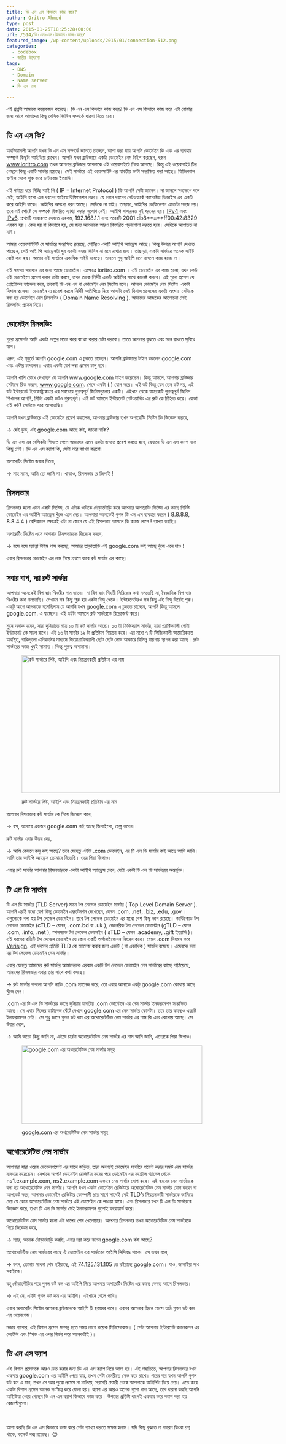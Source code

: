 ```yaml
---
title: ডি এন এস কিভাবে কাজ করে?
author: Oritro Ahmed
type: post
date: 2015-01-25T18:25:28+00:00
url: /514/ডি-এন-এস-কিভাবে-কাজ-করে/
featured_image: /wp-content/uploads/2015/01/connection-512.png
categories:
  - codebox
  - জাতীর উদ্দেশ্যে
tags:
  - DNS
  - Domain
  - Name server
  - ডি এন এস

---
```

এই প্রশ্নটা আমাকে কয়েকজন করেছে। ডি এন এস কিভাবে কাজ করে? ডি এন এস কিভাবে কাজ করে এটা বোঝার জন্য আগে আমাদের কিছু বেসিক জিনিস সম্পর্কে ধারনা নিতে হবে।

## ডি এন এস কি?

অবভিয়াসলী আপনি যখন ডি এন এস সম্পর্কে জানতে চাচ্ছেন, আশা করা যায় আপনি ডোমেইন কি এবং এর ব্যবহার সম্পর্কে কিছুটা আইডিয়া রাখেন। আপনি যখন ব্রাউজারে একটা ডোমেইন নেম টাইপ করছেন, ধরুন www.ioritro.com তখন আপনার ব্রাউজার আপনাকে এই ওয়েবসাইটে নিয়ে আসছে। কিন্তু এই ওয়েবসাইট টির পেছনে কিছু একটি সার্ভার রয়েছে। সেই সার্ভারে এই ওয়েবসাইট এর যাবতীয় ডাটা সংরক্ষিত করা আছে। ফিজিক্যাল ফাইল থেকে শুরু করে ডাটাবেজ ইত্যাদি।

এই পর্যায়ে ধরে নিচ্ছি আই পি ( IP = Internet Protocol ) কি আপনি সেটা জানেন। না জানলে সংক্ষেপে বলে দেই, আইপি হলো এক ধরনের আইডেন্টিফিকেশন নম্বর। যে কোন ধরনের নেটওয়ার্কে কানেক্টেড ডিভাইস এর একটি করে আইপি থাকে। আইপির অসংখ্য ধরন আছে। সেদিকে না যাই। তাছাড়া, আইপির ডেফিনেশন এতোটা সহজ নয়। তবে এই পোষ্টে সে সম্পর্কে বিস্তারিত ব্যাখ্যা করার সুযোগ নেই। আইপি সাধারনত দুই ধরনের হয়। [IPv4][1] এবং <a href="http://en.wikipedia.org/wiki/IPv6" target="_blank">IPv6</a>. প্রথমটি সাধারনত দেখতে এরকম, 192.168.1.1 এবং পরেরটি 2001:db8**::**ff00:42:8329 এরকম হয়। কেন হয় বা কিভাবে হয়, সে জন্য আপনাকে আরও বিস্তারিত পড়াশোনা করতে হবে। সেদিকে আপাতত না যাই।

আমার ওয়েবসাইটটি যে সার্ভারে সংরক্ষিত রয়েছে, সেটিরও একটি আইপি অ্যাড্রেস আছে। কিন্তু উপরে আপনি দেখতে পাচ্ছেন, সেই আই পি অ্যাড্রেসটা খুব একটা সহজ জিনিস না মনে রাখার জন্য। তাছাড়া, একটা সার্ভারে অনেক সাইট হোষ্ট করা হয়। আমার এই সার্ভারে একাধিক সাইট রয়েছে। তাহলে শুধু আইপি মনে রাখলে কাজ হচ্ছে না।

এই সমস্যা সমাধান এর জন্য আছে ডোমেইন। এক্ষেত্রে ioritro.com । এই ডোমেইন এর কাজ হলো, যখন কেউ এই ডোমেইনে প্রবেশ করার চেষ্টা করবে, তখন তাকে নির্দিষ্ট একটি আইপির সাথে কানেক্ট করবে। এই পুরো প্রসেস যে প্রোটোকল হ্যান্ডেল করে, তাকেই ডি এন এস বা ডোমেইন নেম সিষ্টেম বলে। আসলে ডোমেইন নেম সিষ্টেম  একটা বিশাল প্রসেস। ডোমেইন এ প্রবেশ করলে নির্দিষ্ট আইপিতে নিয়ে আসাটা সেই বিশাল প্রসেসের একটা অংশ। সেটাকে বলা হয় ডোমেইন নেম রিসলভিং ( Domain Name Resolving ). আমাদের আজকের আলোচনা সেই রিসলভিং প্রসেস নিয়ে।

## ডোমেইন রিসলভিং

পুরো প্রসেসটা আমি একটা গল্পের মতো করে ব্যাখ্যা করার চেষ্টা করবো। তাতে আপনার বুঝতে এবং মনে রাখতে সুবিধে হবে।

ধরুন, এই মূহুর্তে আপনি google.com এ ঢুকতে চাচ্ছেন। আপনি ব্রাউজারে টাইপ করলেন google.com এবং এন্টার চাপলেন। এবার একটা বেশ লম্বা প্রসেস চালু হবে।

আপনি খালি চোখে দেখছেন যে আপনি www.google.com টাইপ করেছেন। কিন্তু আসলে, আপনার ব্রাউজার সেটাকে রিড করবে, www.google.com. শেষে একটা (.) যোগ করে। এই ডট কিন্তু যেন তেন ডট নয়, এই ডট ইন্টারনেট ইনফোষ্ট্রাকচার এর সবচেয়ে গুরুত্বপূর্ন জিনিসগুলোর একটি। এইখান থেকে আরেকটি গুরুত্বপূর্ন জিনিস শিখলেন আপনি, পিচ্চি একটা ডটও গুরুত্বপূর্ন। এই ডট আসলে ইন্টারনেট নেটওয়ার্কিং এর রুট কে চিহ্নিত করে। কেডা এই রুট? সেদিকে পরে আসতেছি।

আপনি যখন ব্রাউজারে এই ডোমেইন প্রবেশ করালেন, আপনার ব্রাউজার তখন অপারেটিং সিষ্টেম কি জিজ্ঞেস করবে,

-> হেই ডুড, এই google.com আছে কই, জানো নাকি?

ডি এন এস এর বেসিকটা শিখতে গেলে আমাদের এমন একটা জগতে প্রবেশ করতে হবে, যেখানে ডি এন এস ক্যাশ বলে কিছু নেই। ডি এন এস ক্যাশ কি, সেটা পরে ব্যাখ্যা করবো।

অপারেটিং সিষ্টেম জবাব দিলো,

-> নাহ ম্যান, আমি তো জানি না। খাড়াও, রিসলভার রে জিগাই !

## রিসলভার

রিসলভার হলো এমন একটি সিষ্টেম, যে এদিক ওদিকে দৌড়াদৌড়ি করে আপনার অপারেটিং সিষ্টেম এর কাছে নির্দিষ্ট ডোমেইন এর আইপি অ্যাড্রেস খুঁজে এনে দেয়। আপনারা অনেকেই গুগল ডি এন এস ব্যবহার করেন ( 8.8.8.8, 8.8.4.4 ) বেশিরভাগ ক্ষেত্রেই এটা না জেনে যে এই রিসলভার আসলে কি কাজে লাগে ! ব্যাখ্যা করছি।

অপারেটিং সিষ্টেম এসে আপনার রিসলভারকে জিজ্ঞেস করবে,

-> বসে বসে ম্যাল্যা টাইম পাস করছো, আমারে তাড়াতাড়ি এই google.com কই আছে খুঁজে এনে দাও !

এবার রিসলভার ডোমেইন এর নাম নিয়ে প্রথমে যাবে রুট সার্ভার এর কাছে।

## সবার বাপ, দ্যা রুট সার্ভার

আপনারা অনেকেই বিগ ব্যাং থিওরীর নাম জানে। না বিগ ব্যাং থিওরী সিরিজের কথা বলতেছি না, বৈজ্ঞানিক বিগ ব্যাং থিওরীর কথা বলতেছি। সেখানে সব কিছু শুরু হয় একটা বিন্দু থেকে। ইন্টারনেটেরও সব কিছু এই বিন্দু দিয়েই শুরু। একটু আগে আপনাকে বলেছিলাম যে আপনি যখন google.com এ ঢুকতে চাচ্ছেন, আপনি কিন্তু আসলে google.com. এ যাচ্ছেন। এই ডটটা আসলে রুট সার্ভারকে রিপ্রেজেন্ট করে।

শুনে অবাক হবেন, সারা দুনিয়াতে মাত্র ১৩ টা রুট সার্ভার আছে। ১৩ টা ফিজিক্যাল সার্ভার, যারা প্র্যাক্টিক্যালী গোটা ইন্টারনেট কে সচল রাখে। এই ১৩ টা সার্ভার ১২ টা প্রতিষ্টান নিয়ন্ত্রন করে। এর মধ্যে ৭ টি ফিজিক্যালী আমেরিকাতে অবস্থিত, বাকিগুলো এনিকাষ্টের মাধ্যমে জিয়োগ্রাফিক্যালী ছোট ছোট নোড আকারে বিভিন্ন যায়গায় স্থাপন করা আছে। রুট সার্ভারের কাজ খুবই সামান্য। কিন্তু গুরুত্ব অসামান্য।<figure style="width: 672px" class="wp-caption alignnone">

<img class="" src="http://res.cloudinary.com/clrshq/image/upload/v1422251514/root-server_cy67zm.png" alt="রুট সার্ভারে লিষ্ট, আইপি এবং নিয়ন্ত্রনকারী প্রতিষ্টান এর নাম" width="672" height="359" /> <figcaption class="wp-caption-text">রুট সার্ভারে লিষ্ট, আইপি এবং নিয়ন্ত্রনকারী প্রতিষ্টান এর নাম</figcaption></figure> 

আপনার রিসলভার রুট সার্ভার কে গিয়ে জিজ্ঞেস করে,

-> বস, আমারে একজন google.com কই আছে জিগাইলো, হেল্প করেন।

রুট সার্ভার এবার উত্তর দেয়,

-> আমি কেমনে কমু কই আছে? তবে যেহেতু এইটা .com ডোমেইন, এর টি এল ডি সার্ভার কই আছে আমি জানি। আমি তার আইপি অ্যাড্রেস তোমারে দিতেছি। ওরে গিয়া জিগাও।

এবার রুট সার্ভার আপনার রিসলভারকে একটা আইপি অ্যাড্রেস দেবে, যেটা একটা টি এল ডি সার্ভারের অন্তর্ভূক্ত।

## টি এল ডি সার্ভার

টি এল ডি সার্ভার (TLD Server) মানে টপ লেভেল ডোমেইন সার্ভার ( Top Level Domain Server ). আপনি এরই মধ্যে বেশ কিছু ডোমেইন এক্সটেনশন দেখেছেন, যেমন .com, .net, .biz, .edu, .gov । এগুলোকে বলা হয় টপ লেভেল ডোমেইন। তবে টপ লেভেল ডোমেইন এর মধ্যে বেশ কিছু ভাগ রয়েছে। কান্টিকোড টপ লেভেল ডোমেইন (cTLD &#8211; যেমন, .com.bd বা .uk ), জেনেরিক টপ লেভেল ডোমেইন (gTLD &#8211; যেমন .com, .info, .net ), স্পনসরড টপ লেভেল ডোমেইন ( sTLD &#8211; যেমন .academy, .gift ইত্যাদি )। এই ধরনের প্রতিটি টপ লেভেল ডোমেইন যে কোন একটি অর্গানাইজেশন নিয়ন্ত্রন করে। যেমন .com নিয়ন্ত্রন করে <a href="http://en.wikipedia.org/wiki/Verisign" target="_blank">Verisign</a>. এই ধরনের প্রতিটি TLD কে ম্যানেজ করার জন্য একটি ( বা একাধিক ) সার্ভার রয়েছে। এদেরকে বলা হয় টপ লেভেল ডোমেইন নেম সার্ভার।

এবার যেহেতু আমাদের রুট সার্ভার আমাদেরকে এরকম একটি টপ লেভেল ডোমেইন নেম সার্ভারের কাছে পাঠিয়েছে, আমাদের রিসলভার এবার তার সাথে কথা বলছে।

-> রুট সার্ভার বললো আপনি নাকি .com ম্যানেজ করে, তো এবার আমাকে একটু google.com কোথায় আছে খুঁজে দেন।

.com এর টি এল ডি সার্ভারের কাছে দুনিয়ার যাবতীয় .com ডোমেইন এর নেম সার্ভার ইনফরমেশন সংরক্ষিত আছে। সে এবার নিজের ডাটাবেজ ঘেঁটে দেখবে google.com এর নেম সার্ভার কোনটা। তবে তার কাছেও এক্সাক্ট ইনফরমেশন নেই। সে শুধু জানে গুগল ডট কম এর অথোরেটেটিভ নেম সার্ভার এর নাম কি এবং কোথায় আছে। সে উত্তর দেবে,

-> আমি অতো কিছু জানি না, এইযে চারটা অথোরেটেটিভ নেম সার্ভার এর নাম আমি জানি, এদেরকে গিয়া জিগাও।<figure style="width: 470px" class="wp-caption alignnone">

<img class="" src="http://res.cloudinary.com/clrshq/image/upload/v1422251512/google-dns_kywenp.png" alt="google.com এর অথরেটেটিভ নেম সার্ভার সমূহ" width="470" height="204" /> <figcaption class="wp-caption-text">google.com এর অথরেটেটিভ নেম সার্ভার সমূহ</figcaption></figure> 

## অথোরেটেটিভ নেম সার্ভার

আপনারা যারা ওয়েব ডেভেলপমেন্ট এর সাথে জড়িত, তারা অবশ্যই ডোমেইন সার্ভারে পয়েন্ট করার সমঊ নেম সার্ভার ব্যবহার করেছেন। সেখানে আপনি ডোমেইন রেজিষ্টার করের পরে ডোমেইন এর কন্ট্রোল প্যানেল থেকে ns1.example.com, ns2.example.com এভাবে নেম সার্ভার যোগ করে। এই ধরনের নেম সার্ভারকে বলা হয় অথোরেটেটিভ নেম সার্ভার। আপনি যখন একটা ডোমেইন রেজিষ্টারে অথোরেটেটিভ নেম সার্ভার যোগ করেন বা আপডেট করে, আপনার ডোমেইন রেজিষ্টার কোম্পানী প্রায় সাথে সাথেই সেই TLD&#8217;র নিয়ন্ত্রনকারী সার্ভারকে জানিয়ে দেয় যে কোন অথোরেটেটিভ নেম সার্ভারে এই ডোমেইন কে পাওয়া যাবে। এবং রিসলভার যখন টি এল ডি সার্ভারকে জিজ্ঞেস করে, তখন টি এল ডি সার্ভার সেই ইনফরমেশন গুলোই ফরোয়ার্ড করে।

অথোরেটেটিভ নেম সার্ভার হলো এই ধাপের শেষ খেলোয়ার। আপনার রিসলভার তখন অথোরেটেটিভ নেম সার্ভারকে গিয়ে জিজ্ঞেস করে,

-> স্যার, অনেক দৌড়াদৌড়ি করছি, এবার দয়া করে বলেন google.com কই আছে?

অথোরেটেটিভ নেম সার্ভারের কাছে ঐ ডোমেইন এর সার্ভারের আইপি লিপিবদ্ধ থাকে। সে তখন বলে,

-> বৎস, তোমার সাধনা শেষ হইয়াছে, এই <a href="http://74.125.131.105/" target="_blank">74.125.131.105</a> তে রইয়াছে google.com। যাও, জানাইয়া দাও সবাইকে।

বহু দৌড়াদৌড়ির পরে গুগল ডট কম এর আইপি নিয়ে আপনার অপারেটিং সিষ্টেম এর কাছে ফেরত আসে রিসলভার।

-> এই নে, এইটা গুগল ডট কম এর আইপি। এইখানে গেলে পাবি।

এবার অপারেটিং সিষ্টেম আপনার ব্রাউজারকে আইপি টি হস্তান্তর করে। এরপর আপনার স্ক্রিনে ভেসে ওঠে গুগল ডট কম এর ওয়েবপেজ।

মজার ব্যাপার, এই বিশাল প্রসেস সম্পন্ন হতে সময় লাগে কয়েক মিলিসেকেন্ড। ( সেটা আপনার ইন্টারনেট কানেকশন এর লেটেন্সি এবং স্পিড এর ওপর নির্ভর করে অনেকটাই )।

## ডি এন এস ক্যাশ

এই বিশাল প্রসেসকে আরও দ্রুত করার জন্য ডি এন এস ক্যাশ নিয়ে আসা হয়। এই পদ্ধতিতে, আপনার রিসলভার যখন একবার google.com এর আইপি পেয়ে যায়, তখন সেটা মেমরীতে সেভ করে রাখে। পরের বার যখন আপনি গুগল ডট কম এ যান, তখন সে আর পুরো প্রসেস না চালিয়ে, সরাসরি মেমরী থেকে আপনাকে আইপিটা দিয়ে দেয়। এতে করে একটা বিশাল প্রসেস অনেক সংক্ষিপ্ত করে ফেলা হয়। ক্যাশ এর আরও অনেক গুলো ধাপ আছে, তবে ধারনা করছি আপনি আইডিয়া পেয়ে গেছেন ডি এন এস ক্যাশ কিভাবে কাজ করে। উপরের প্রতিটা ধাপেই একবার করে ক্যাশ করা হয় রেজাল্টগুলো।

&nbsp;

আশা করছি ডি এন এস কিভাবে কাজ করে সেটা ব্যাখ্যা করতে সক্ষম হলাম। যদি কিছু বুঝতে না পারেন কিংবা প্রশ্ন থাকে, কমেন্ট বক্স রয়েছে। 😉

 [1]: http://en.wikipedia.org/wiki/IPv4